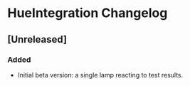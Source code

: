<!-- Keep a Changelog guide -> https://keepachangelog.com -->

# HueIntegration Changelog

## [Unreleased]
### Added
- Initial beta version: a single lamp reacting to test results.
